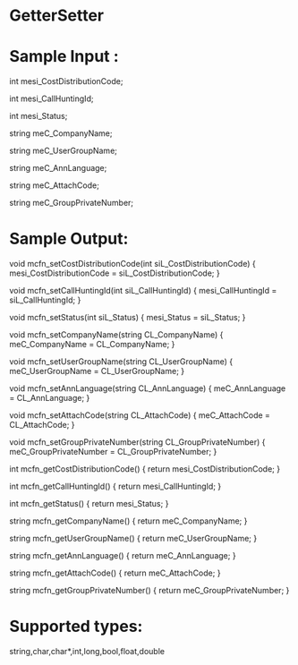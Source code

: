 # GetterSetter

Sample Input :
======================================
int     mesi_CostDistributionCode;

int     mesi_CallHuntingId;

int     mesi_Status;


string  meC_CompanyName;

string  meC_UserGroupName;

string  meC_AnnLanguage;

string  meC_AttachCode;

string  meC_GroupPrivateNumber;


Sample Output:
========================================
void mcfn_setCostDistributionCode(int siL_CostDistributionCode) { mesi_CostDistributionCode = siL_CostDistributionCode; }

void mcfn_setCallHuntingId(int siL_CallHuntingId) { mesi_CallHuntingId = siL_CallHuntingId; }

void mcfn_setStatus(int siL_Status) { mesi_Status = siL_Status; }

void mcfn_setCompanyName(string CL_CompanyName) { meC_CompanyName = CL_CompanyName; }

void mcfn_setUserGroupName(string CL_UserGroupName) { meC_UserGroupName = CL_UserGroupName; }

void mcfn_setAnnLanguage(string CL_AnnLanguage) { meC_AnnLanguage = CL_AnnLanguage; }

void mcfn_setAttachCode(string CL_AttachCode) { meC_AttachCode = CL_AttachCode; }

void mcfn_setGroupPrivateNumber(string CL_GroupPrivateNumber) { meC_GroupPrivateNumber = CL_GroupPrivateNumber; }

int mcfn_getCostDistributionCode() { return mesi_CostDistributionCode; }

int mcfn_getCallHuntingId() { return mesi_CallHuntingId; }

int mcfn_getStatus() { return mesi_Status; }

string mcfn_getCompanyName() { return meC_CompanyName; }

string mcfn_getUserGroupName() { return meC_UserGroupName; }

string mcfn_getAnnLanguage() { return meC_AnnLanguage; }

string mcfn_getAttachCode() { return meC_AttachCode; }

string mcfn_getGroupPrivateNumber() { return meC_GroupPrivateNumber; }

Supported types:
======================================
string,char,char*,int,long,bool,float,double


